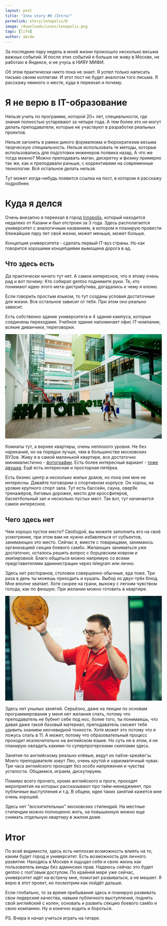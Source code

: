 ```yaml
---
layout: post
title: "Inno story #0 /Intro/"
permalink: story/innopolis/0
image: /downloads/icons/innopolis.png
tags: [life]
author: abcdw
---
```


За последние пару недель в моей жизни произошло несколько весьма важных
событий. И после этих событий я больше не живу в Москве, не работаю в Яндексе,
и не учусь в НИЯУ МИФИ.

Об этом практически никто пока не знает. Я успел только написать письмо своим
коллегам. И этот пост не будет аналогом того письма. Я расскажу немного о
месте, куда я переехал и почему.

# Я не верю в IT-образование

Нельзя учить по программе, которой 20+ лет, специальности, где знания полностью
устаревают за четыре года. А тем более это не могут делать преподаватели,
которые не участвуют в разработке реальных проектов.

Нельзя загонять в рамки дикого формализма и бюрократизма весьма творческую
специальность. Нельзя использовать те методы, которые использовались для
подготовки инженеров полвека назад. А что же тогда можно?
Можно преподавать матан, дискретку и физику примерно так же, как и преподавали
раньше, с коррективами на современные технологии. Всё остальное делать нельзя.

Тут может когда-нибудь появится ссылка на пост, в котором я расскажу
подробнее.

# Куда я делся

Очень внезапно я переехал в город [Innopolis][], который находится недалеко
от Казани и был отстроен за 3 года. Здесь располагается университет с
аналогичным названием, в котором я планирую провести ближайшие пару лет свой
жизни, может меньше, может больше.

Концепция университета - сделать первый IT-вуз страны.
Но как говорится хорошими концепциями вымощена дорога в ад.

## Что здесь есть

Да практически ничего тут нет. А самое интересное, что я этому очень рад и вот
почему:
Кто собирал gentoo поднимите руки. Те, кто понимают идею этого
мета-дистрибутива, догадались к чему я клоню.

Если говорить простым языком, то тут созданы условия достаточные для жизни.
Все остальное зависит от тебя. При этом оно реально зависит.

Есть собственно здание университета и 4 здания кампуса, которые соединены
переходами. Учебное здание напоминает офис IT-компании, всякие диванчики,
переговорки.

<div style="text-align: center">
    <img src="/downloads/innostory/inside01.jpg" alt="">
</div>

Комнаты тут, а вернее квартиры, очень неплохого уровня. Не без нареканий,
но на порядок лучше, чем в большинстве московских ВУЗов.
Живу я в самой маленькой квартире, все достаточно минималистично -
[фотографии][].
Есть более интересный вариант - [тоже двушка][]. Ещё есть интересная и
просторная пятёрка.

Есть бизнес центр и несколько жилых домов, но пока они мне не интересны.
Давайте поговорим о спортивном корпусе. Он хорош, на уровне крупного спорт
зала. Тут есть бассейн, сауна, овер9к тренажёров, беговых дорожек,
место для кроссфитеров, баскетбольный зал и несколько пустых мест.
Так вот, тут начинается самое интересное.


## Чего здесь нет

Чем хорошо пустое место? Свободой, вы можете заполнить его на своё усмотрение,
при этом вам не нужно избавляться от субъектов, занимающих это место. Сейчас
я, вместе с товарищами, занимаюсь организацией секции боевого самбо. Желающих
заниматься уже достаточно, осталось решить вопрос с борцовским ковром и
экипировкой. Благо общаться можно напрямую со всеми представителями
администрации через telegram или лично.

Здесь нет ресторанов, столовки совершенно обычные, еда тоже. Три раза в день
ты можешь приходить и кушать. Выбор из двух-трёх блюд. Мне вполне хватает.
Хотя скорее на грани, выхожу с легким чувством голода, как по феншую.
При желании можно готовить в квартире.

<div style="text-align: center">
    <img src="/downloads/innostory/lection01.jpg" alt="">
</div>

Здесь нет унылых занятий. Серьёзно, даже на лекции по основам программирования
у меня нет желания спать, потому что преподаватель не бубнит себе под нос,
более того, ты понимаешь, что давая даже такой базовый материал, преподаватель
сможет тебя удивить знанием неочевидной тонкости. Хотя может это потому что
я ложусь спать в 11. А может, потому что образовательный процесс проходит
исключительно на английском языке. Но суть не в этом, я не планирую
овладеть какими-то суперпрогерскими скиллами здесь.

Занятия по английскому реально клёвые, ведут их native-speaker'ы.
Моего преподавателя зовут Лео, очень крутой и харизматичный чувак. Три часа
английского проходят без особо напряжения и чувства усталости. Общаемся,
играем, дискутируем.

Помимо всего прочего, кроме английского и проги, проходят мероприятия на
которых рассказывают про тайм-менеджмент, про публичные выступления и т.д.
В общем, идея таких занятий кажется мне очень хорошей.

Здесь нет "восхитительных" московских стипендий. На местные стипендии можно
полноценно жить, на повышенную можно еще снимать отдельную квартиру в
жилом доме.

# Итог

По всей видимости, здесь есть неплохая возможность влиять на то, каким будет
город и университет. Есть возможность для личного развития.
Находясь в Москве я ощущал себя и свою жизнь как пользователь винды
без админских прав. Надеюсь сейчас это будет gentoo с root'овым доступом.
По крайней мере уже сейчас, университет идёт на встречу мне,
помогает развиваться, а не мешает. Я верю в этот проект, но посмотрим
как пойдёт дальше.

Если глобально, то за время пребывания здесь я планирую развивать свои
лидерские качества, навыки публичного выступления, поднять свой английский
с колен, основать и развить секцию боевого самбо и свою компанию.
Ну и конечно кодить и бороться.

PS. Вчера я начал учиться играть на гитаре.

[тоже двушка]:  https://vk.com/wall-56385969?offset=460&own=1&w=wall-56385969_568
[фотографии]:   https://yadi.sk/d/dkbFTdnViDo67
[innopolis]:    http://innopolis.ru/main/
